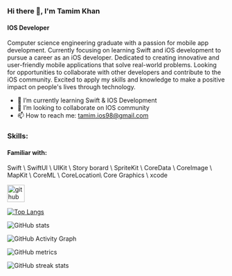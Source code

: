 
### Hi there 👋, I'm Tamim Khan
#### IOS Developer
Computer science engineering graduate with a passion for mobile app development. Currently focusing on learning Swift and iOS development to pursue a career as an iOS developer. Dedicated to creating innovative and user-friendly mobile applications that solve real-world problems. Looking for opportunities to collaborate with other developers and contribute to the iOS community. Excited to apply my skills and knowledge to make a positive impact on people's lives through technology.

- 🌱 I’m currently learning Swift & IOS Development 
- 🤝 I’m looking to collaborate on IOS community 
- 📫 How to reach me: tamim.ios98@gmail.com 

### Skills: 
#### Familiar with:
 Swift \ SwiftUI \ UIKit \ Story borard \ SpriteKit \ CoreData \ CoreImage \ MapKit \ CoreML \ CoreLocation\ Core Graphics \ xcode
 


[<img src='https://cdn.jsdelivr.net/npm/simple-icons@3.0.1/icons/github.svg' alt='github' height='40'>](https://github.com/Ktamim98)  

[![Top Langs](https://github-readme-stats.vercel.app/api/top-langs/?username=Ktamim98)](https://github.com/anuraghazra/github-readme-stats)

![GitHub stats](https://github-readme-stats.vercel.app/api?username=Ktamim98&show_icons=true)  

![GitHub Activity Graph](https://activity-graph.herokuapp.com/graph?username=Ktamim98)  

![GitHub metrics](https://metrics.lecoq.io/Ktamim98)  

![GitHub streak stats](https://streak-stats.demolab.com/?user=Ktamim98)  

